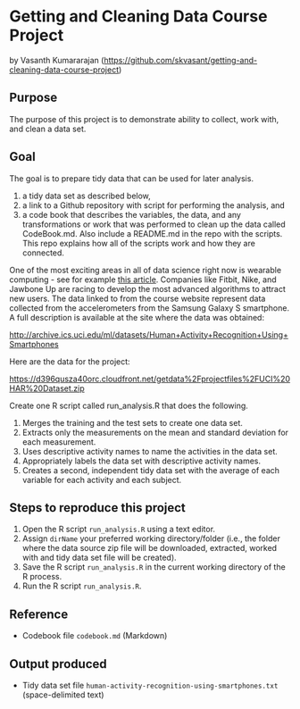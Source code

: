 # Getting and Cleaning Data Course Project
by Vasanth Kumararajan (https://github.com/skvasant/getting-and-cleaning-data-course-project)


Purpose
-------

The purpose of this project is to demonstrate ability to collect, work with, and clean a data set.


Goal
----

The goal is to prepare tidy data that can be used for later analysis.

1) a tidy data set as described below,
2) a link to a Github repository with script for performing the analysis, and
3) a code book that describes the variables, the data, and any transformations or work that was performed to clean up the data called CodeBook.md. Also include a README.md in the repo with the scripts. This repo explains how all of the scripts work and how they are connected.

One of the most exciting areas in all of data science right now is wearable computing - see for example [this article](http://www.insideactivitytracking.com/data-science-activity-tracking-and-the-battle-for-the-worlds-top-sports-brand/). Companies like Fitbit, Nike, and Jawbone Up are racing to develop the most advanced algorithms to attract new users. The data linked to from the course website represent data collected from the accelerometers from the Samsung Galaxy S smartphone. A full description is available at the site where the data was obtained:

http://archive.ics.uci.edu/ml/datasets/Human+Activity+Recognition+Using+Smartphones

Here are the data for the project:

https://d396qusza40orc.cloudfront.net/getdata%2Fprojectfiles%2FUCI%20HAR%20Dataset.zip

Create one R script called run_analysis.R that does the following.

1. Merges the training and the test sets to create one data set.
2. Extracts only the measurements on the mean and standard deviation for each measurement.
3. Uses descriptive activity names to name the activities in the data set.
4. Appropriately labels the data set with descriptive activity names.
5. Creates a second, independent tidy data set with the average of each variable for each activity and each subject.


Steps to reproduce this project
-------------------------------

1. Open the R script `run_analysis.R` using a text editor.
2. Assign `dirName` your preferred working directory/folder (i.e., the folder where the data source zip file will be downloaded, extracted, worked with and tidy data set file will be created).
3. Save the R script `run_analysis.R` in the current working directory of the R process.
4. Run the R script `run_analysis.R`.

Reference
---------
* Codebook file `codebook.md` (Markdown)

Output produced
----------------
* Tidy data set file `human-activity-recognition-using-smartphones.txt` (space-delimited text)
